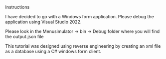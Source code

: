 Instructions


I have decided to go with a Windows form application. Please debug the application using Visual Studio 2022.

Please look in the Menusimulator -> bin -> Debug folder where you will find the output.json file 

This tutorial was designed using reverse engineering by creating an xml file as a database using a C# windows form client.
